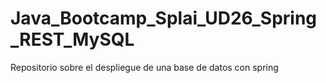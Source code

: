 # Java_Bootcamp_Splai_UD26_Spring_REST_MySQL
Repositorio sobre el despliegue de una base de datos con spring

